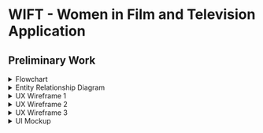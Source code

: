 # WIFT - Women in Film and Television Application

## Preliminary Work
  <details >
  <summary>Flowchart</summary>  
  
  ![erd](documentation\readme\WIFT_flowchart.jpg)
  </details>

  <details >
  <summary>Entity Relationship Diagram</summary>  
  
  ![erd](documentation\readme\WIFT_ERD.drawio.png)
  </details>

  <details >
  <summary>UX Wireframe 1</summary>  

  ![mockup](documentation\readme\ux_wireframes1.jpg)
  </details>

  <details >
  <summary>UX Wireframe 2</summary>  

  ![mockup](documentation\readme\ux_wireframes3.jpg)
  </details>

  <details >
  <summary>UX Wireframe 3</summary>  

  ![mockup](documentation\readme\ux_wireframes3.jpg)
  </details>

  <details >
  <summary>UI Mockup</summary>  

  ![mockup](documentation\readme\laptop_home.png)
  </details>



  